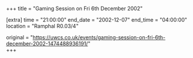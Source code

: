 +++
title = "Gaming Session on Fri 6th December 2002"

[extra]
time = "21:00:00"
end_date = "2002-12-07"
end_time = "04:00:00"
location = "Ramphal R0.03/4"

original = "https://uwcs.co.uk/events/gaming-session-on-fri-6th-december-2002-1474488936191/"    
+++



